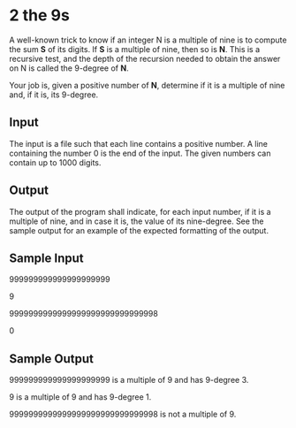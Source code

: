# 2 the 9s

A well-known trick to know if an integer N is a multiple of nine is to compute the sum __S__ of its digits. If __S__ is a multiple of nine, then so is __N__. This is a recursive test, and the depth of the recursion needed to obtain the answer on N is called the 9-degree of __N__.

Your job is, given a positive number of __N__, determine if it is a multiple of nine and, if it is, its 9-degree.

## Input

The input is a file such that each line contains a positive number. A line containing the number 0 is the end of the input. The given numbers can contain up to 1000 digits.

## Output

The output of the program shall indicate, for each input number, if it is a multiple of nine, and in case it is, the value of its nine-degree. See the sample output for an example of the expected formatting of the output.

## Sample Input

999999999999999999999

9

9999999999999999999999999999998

0

## Sample Output

999999999999999999999 is a multiple of 9 and has 9-degree 3.

9 is a multiple of 9 and has 9-degree 1.

9999999999999999999999999999998 is not a multiple of 9.
